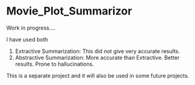 # Movie_Plot_Summarizor
Work in progress....

I have used both

1. Extractive Summarization: This did not give very accurate results.
2. Abstractive Summarization: More accurate than Extractive. Better results. Prone to hallucinations.

This is a separate project and it will also be used in some future projects.
